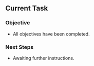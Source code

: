 ## Current Task

### Objective
- All objectives have been completed.

### Next Steps
- Awaiting further instructions.